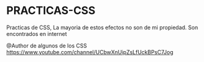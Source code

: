 # PRACTICAS-CSS
Practicas de CSS, La mayoria de estos efectos no son de mi propiedad. Son encontrados en internet

@Author de algunos de los CSS https://www.youtube.com/channel/UCbwXnUipZsLfUckBPsC7Jog
